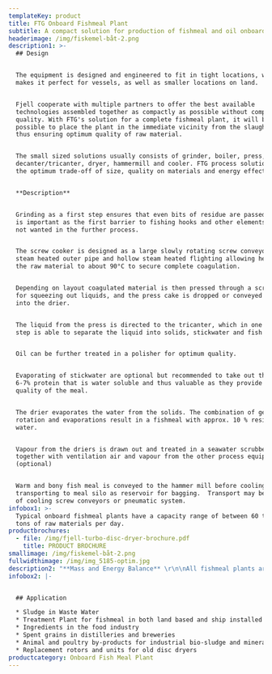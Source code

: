 ```yaml
---
templateKey: product
title: FTG Onboard Fishmeal Plant
subtitle: A compact solution for production of fishmeal and oil onboard a vessel
headerimage: /img/fiskemel-båt-2.png
description1: >-
  ## Design


  The equipment is designed and engineered to fit in tight locations, which
  makes it perfect for vessels, as well as smaller locations on land. 


  Fjell cooperate with multiple partners to offer the best available
  technologies assembled together as compactly as possible without compromising
  quality. With FTG's solution for a complete fishmeal plant, it will be
  possible to place the plant in the immediate vicinity from the slaughteries
  thus ensuring optimum quality of raw material.


  The small sized solutions usually consists of grinder, boiler, press,
  decanter/tricanter, dryer, hammermill and cooler. FTG process solution ensure
  the optimum trade-off of size, quality on materials and energy effectiveness. 


  **Description**


  Grinding as a first step ensures that even bits of residue are passed on - and
  is important as the first barrier to fishing hooks and other elements that are
  not wanted in the further process.


  The screw cooker is designed as a large slowly rotating screw conveyor with
  steam heated outer pipe and hollow steam heated flighting allowing heating of
  the raw material to about 90°C to secure complete coagulation. 


  Depending on layout coagulated material is then pressed through a screwpress
  for squeezing out liquids, and the press cake is dropped or conveyed directly
  into the drier.


  The liquid from the press is directed to the tricanter, which in one single
  step is able to separate the liquid into solids, stickwater and fish oil. 


  Oil can be further treated in a polisher for optimum quality.


  Evaporating of stickwater are optional but recommended to take out the last
  6-7% protein that is water soluble and thus valuable as they provide a better
  quality of the meal.


  The drier evaporates the water from the solids. The combination of gentle
  rotation and evaporations result in a fishmeal with approx. 10 % residual
  water.


  Vapour from the driers is drawn out and treated in a seawater scrubber
  together with ventilation air and vapour from the other process equipment.
  (optional)


  Warm and bony fish meal is conveyed to the hammer mill before cooling and
  transporting to meal silo as reservoir for bagging.  Transport may be by means
  of cooling screw conveyors or pneumatic system.
infobox1: >-
  Typical onboard fishmeal plants have a capacity range of between 60 to 250
  tons of raw materials per day.
productbrochures:
  - file: /img/fjell-turbo-disc-dryer-brochure.pdf
    title: PRODUCT BROCHURE
smallimage: /img/fiskemel-båt-2.png
fullwidthimage: /img/img_5185-optim.jpg
description2: "**Mass and Energy Balance** \r\n\nAll fishmeal plants are being calculated based on given numbers for rest raw material to be processed. This calculation are set up in a Mass and Energy Balance Scheme to specify dimensions on all equipment and piping. \n\n**Flowsheet**\n\nAfter finalizing a M&E balance we produce a flowsheet and 3D drawing to optimize the tradeoff betwen size, quality in materials and cost. \n\n**P&ID** \n\nTogether with client or yard, we produce all necessarry drawings and plan all interfaces for easy assembly and use. Of course PLC system are included - and can be integrated to most common PLC systems (for global control)"
infobox2: |-


  ## Application

  * Sludge in Waste Water 
  * Treatment Plant for fishmeal in both land based and ship installed plants 
  * Ingredients in the food industry
  * Spent grains in distilleries and breweries
  * Animal and poultry by-products for industrial bio-sludge and mineral sludge 
  * Replacement rotors and units for old disc dryers
productcategory: Onboard Fish Meal Plant
---
```


